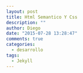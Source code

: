 ```yaml
---
layout: post
title: Html Semantico Y Css
description: ""
author: Diego
date: "2015-07-28 13:28:47"
comments: true
categories:
  - desarrollo
tags:
  - Jekyll
---
```


